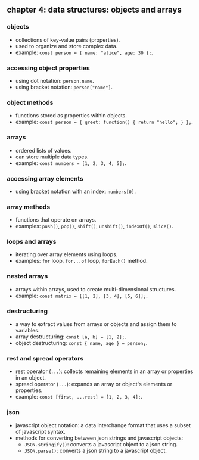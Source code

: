 ## chapter 4: data structures: objects and arrays

### objects

- collections of key-value pairs (properties).
- used to organize and store complex data.
- example: `const person = { name: "alice", age: 30 };`.

### accessing object properties

- using dot notation: `person.name`.
- using bracket notation: `person["name"]`.

### object methods

- functions stored as properties within objects.
- example: `const person = { greet: function() { return "hello"; } };`.

### arrays

- ordered lists of values.
- can store multiple data types.
- example: `const numbers = [1, 2, 3, 4, 5];`.

### accessing array elements

- using bracket notation with an index: `numbers[0]`.

### array methods

- functions that operate on arrays.
- examples: `push()`, `pop()`, `shift()`, `unshift()`, `indexOf()`, `slice()`.

### loops and arrays

- iterating over array elements using loops.
- examples: `for` loop, `for...of` loop, `forEach()` method.

### nested arrays

- arrays within arrays, used to create multi-dimensional structures.
- example: `const matrix = [[1, 2], [3, 4], [5, 6]];`.

### destructuring

- a way to extract values from arrays or objects and assign them to variables.
- array destructuring: `const [a, b] = [1, 2];`.
- object destructuring: `const { name, age } = person;`.

### rest and spread operators

- rest operator (`...`): collects remaining elements in an array or properties in an object.
- spread operator (`...`): expands an array or object's elements or properties.
- example: `const [first, ...rest] = [1, 2, 3, 4];`.

### json

- javascript object notation: a data interchange format that uses a subset of javascript syntax.
- methods for converting between json strings and javascript objects:
  - `JSON.stringify()`: converts a javascript object to a json string.
  - `JSON.parse()`: converts a json string to a javascript object.

